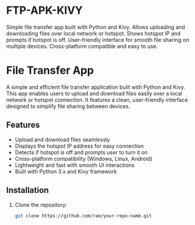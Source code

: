 # FTP-APK-KIVY
Simple file transfer app built with Python and Kivy. Allows uploading and downloading files over local network or hotspot. Shows hotspot IP and prompts if hotspot is off. User-friendly interface for smooth file sharing on multiple devices. Cross-platform compatible and easy to use.
# File Transfer App

A simple and efficient file transfer application built with Python and Kivy. This app enables users to upload and download files easily over a local network or hotspot connection. It features a clean, user-friendly interface designed to simplify file sharing between devices.

## Features

- Upload and download files seamlessly  
- Displays the hotspot IP address for easy connection  
- Detects if hotspot is off and prompts user to turn it on  
- Cross-platform compatibility (Windows, Linux, Android)  
- Lightweight and fast with smooth UI interactions  
- Built with Python 3.x and Kivy framework  

## Installation

1. Clone the repository:
   ```bash
   git clone https://github.com/rae/your-repo-name.git
